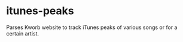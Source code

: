 # itunes-peaks
Parses Kworb website to track iTunes peaks of various songs or for a certain artist.
